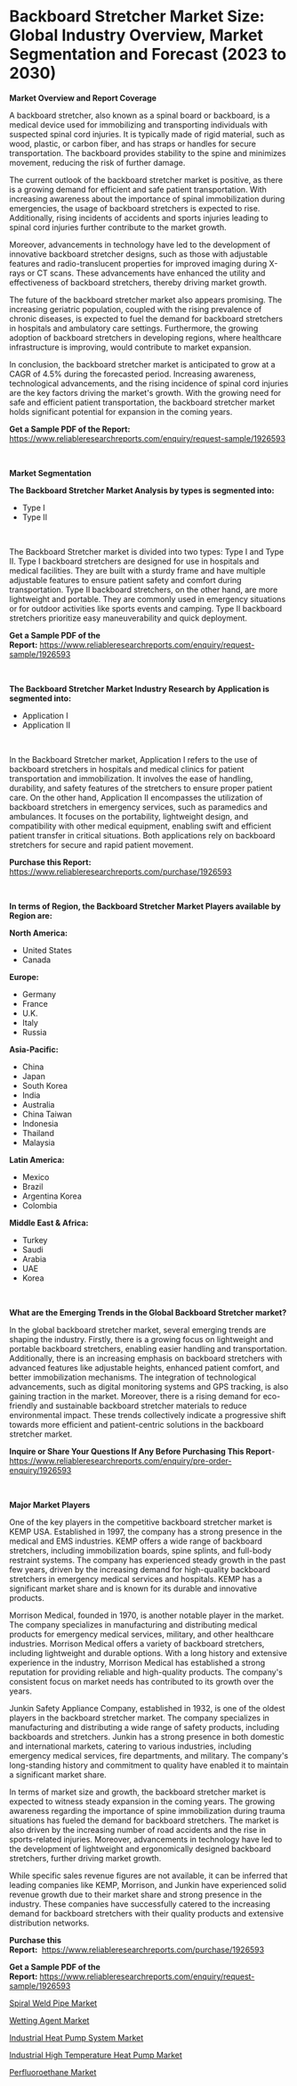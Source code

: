 <p><h1>Backboard Stretcher Market Size: Global Industry Overview, Market Segmentation and Forecast (2023 to 2030)</h1></p><p><strong>Market Overview and Report Coverage</strong></p>
<p><p>A backboard stretcher, also known as a spinal board or backboard, is a medical device used for immobilizing and transporting individuals with suspected spinal cord injuries. It is typically made of rigid material, such as wood, plastic, or carbon fiber, and has straps or handles for secure transportation. The backboard provides stability to the spine and minimizes movement, reducing the risk of further damage.</p><p>The current outlook of the backboard stretcher market is positive, as there is a growing demand for efficient and safe patient transportation. With increasing awareness about the importance of spinal immobilization during emergencies, the usage of backboard stretchers is expected to rise. Additionally, rising incidents of accidents and sports injuries leading to spinal cord injuries further contribute to the market growth.</p><p>Moreover, advancements in technology have led to the development of innovative backboard stretcher designs, such as those with adjustable features and radio-translucent properties for improved imaging during X-rays or CT scans. These advancements have enhanced the utility and effectiveness of backboard stretchers, thereby driving market growth.</p><p>The future of the backboard stretcher market also appears promising. The increasing geriatric population, coupled with the rising prevalence of chronic diseases, is expected to fuel the demand for backboard stretchers in hospitals and ambulatory care settings. Furthermore, the growing adoption of backboard stretchers in developing regions, where healthcare infrastructure is improving, would contribute to market expansion.</p><p>In conclusion, the backboard stretcher market is anticipated to grow at a CAGR of 4.5% during the forecasted period. Increasing awareness, technological advancements, and the rising incidence of spinal cord injuries are the key factors driving the market's growth. With the growing need for safe and efficient patient transportation, the backboard stretcher market holds significant potential for expansion in the coming years.</p></p>
<p><strong>Get a Sample PDF of the Report:</strong> <a href="https://www.reliableresearchreports.com/enquiry/request-sample/1926593">https://www.reliableresearchreports.com/enquiry/request-sample/1926593</a></p>
<p>&nbsp;</p>
<p><strong>Market Segmentation</strong></p>
<p><strong>The Backboard Stretcher Market Analysis by types is segmented into:</strong></p>
<p><ul><li>Type I</li><li>Type II</li></ul></p>
<p>&nbsp;</p>
<p><p>The Backboard Stretcher market is divided into two types: Type I and Type II. Type I backboard stretchers are designed for use in hospitals and medical facilities. They are built with a sturdy frame and have multiple adjustable features to ensure patient safety and comfort during transportation. Type II backboard stretchers, on the other hand, are more lightweight and portable. They are commonly used in emergency situations or for outdoor activities like sports events and camping. Type II backboard stretchers prioritize easy maneuverability and quick deployment.</p></p>
<p><strong>Get a Sample PDF of the Report:</strong>&nbsp;<a href="https://www.reliableresearchreports.com/enquiry/request-sample/1926593">https://www.reliableresearchreports.com/enquiry/request-sample/1926593</a></p>
<p>&nbsp;</p>
<p><strong>The Backboard Stretcher Market Industry Research by Application is segmented into:</strong></p>
<p><ul><li>Application I</li><li>Application II</li></ul></p>
<p>&nbsp;</p>
<p><p>In the Backboard Stretcher market, Application I refers to the use of backboard stretchers in hospitals and medical clinics for patient transportation and immobilization. It involves the ease of handling, durability, and safety features of the stretchers to ensure proper patient care. On the other hand, Application II encompasses the utilization of backboard stretchers in emergency services, such as paramedics and ambulances. It focuses on the portability, lightweight design, and compatibility with other medical equipment, enabling swift and efficient patient transfer in critical situations. Both applications rely on backboard stretchers for secure and rapid patient movement.</p></p>
<p><strong>Purchase this Report:</strong>&nbsp; <a href="https://www.reliableresearchreports.com/purchase/1926593">https://www.reliableresearchreports.com/purchase/1926593</a></p>
<p>&nbsp;</p>
<p><strong>In terms of Region, the Backboard Stretcher Market Players available by Region are:</strong></p>
<p>
    <p> <strong> North America: </strong>
        <ul>
            <li>United States</li>
            <li>Canada</li>
        </ul>
        </p> 
    <p> <strong> Europe: </strong>
        <ul>
            <li>Germany</li>
            <li>France</li>
            <li>U.K.</li>
            <li>Italy</li>
            <li>Russia</li>
        </ul>
        </p> 
    <p> <strong> Asia-Pacific: </strong>
        <ul>
            <li>China</li>
            <li>Japan</li>
            <li>South Korea</li>
            <li>India</li>
            <li>Australia</li>
            <li>China Taiwan</li>
            <li>Indonesia</li>
            <li>Thailand</li>
            <li>Malaysia</li>
        </ul>
        </p> 
    <p> <strong> Latin America: </strong>
        <ul>
            <li>Mexico</li>
            <li>Brazil</li>
            <li>Argentina Korea</li>
            <li>Colombia</li>
        </ul>
        </p> 
    <p> <strong> Middle East & Africa: </strong>
        <ul>
            <li>Turkey</li>
            <li>Saudi</li>
            <li>Arabia</li>
            <li>UAE</li>
            <li>Korea</li>
        </ul>
    </p>
    </p>
<p>&nbsp;</p>
<p><strong>What are the Emerging Trends in the Global Backboard Stretcher market?</strong></p>
<p><p>In the global backboard stretcher market, several emerging trends are shaping the industry. Firstly, there is a growing focus on lightweight and portable backboard stretchers, enabling easier handling and transportation. Additionally, there is an increasing emphasis on backboard stretchers with advanced features like adjustable heights, enhanced patient comfort, and better immobilization mechanisms. The integration of technological advancements, such as digital monitoring systems and GPS tracking, is also gaining traction in the market. Moreover, there is a rising demand for eco-friendly and sustainable backboard stretcher materials to reduce environmental impact. These trends collectively indicate a progressive shift towards more efficient and patient-centric solutions in the backboard stretcher market.</p></p>
<p><strong>Inquire or Share Your Questions If Any Before Purchasing This Report</strong>- <a href="https://www.reliableresearchreports.com/enquiry/pre-order-enquiry/1926593">https://www.reliableresearchreports.com/enquiry/pre-order-enquiry/1926593</a></p>
<p>&nbsp;</p>
<p><strong>Major Market Players</strong></p>
<p><p>One of the key players in the competitive backboard stretcher market is KEMP USA. Established in 1997, the company has a strong presence in the medical and EMS industries. KEMP offers a wide range of backboard stretchers, including immobilization boards, spine splints, and full-body restraint systems. The company has experienced steady growth in the past few years, driven by the increasing demand for high-quality backboard stretchers in emergency medical services and hospitals. KEMP has a significant market share and is known for its durable and innovative products.</p><p>Morrison Medical, founded in 1970, is another notable player in the market. The company specializes in manufacturing and distributing medical products for emergency medical services, military, and other healthcare industries. Morrison Medical offers a variety of backboard stretchers, including lightweight and durable options. With a long history and extensive experience in the industry, Morrison Medical has established a strong reputation for providing reliable and high-quality products. The company's consistent focus on market needs has contributed to its growth over the years.</p><p>Junkin Safety Appliance Company, established in 1932, is one of the oldest players in the backboard stretcher market. The company specializes in manufacturing and distributing a wide range of safety products, including backboards and stretchers. Junkin has a strong presence in both domestic and international markets, catering to various industries, including emergency medical services, fire departments, and military. The company's long-standing history and commitment to quality have enabled it to maintain a significant market share.</p><p>In terms of market size and growth, the backboard stretcher market is expected to witness steady expansion in the coming years. The growing awareness regarding the importance of spine immobilization during trauma situations has fueled the demand for backboard stretchers. The market is also driven by the increasing number of road accidents and the rise in sports-related injuries. Moreover, advancements in technology have led to the development of lightweight and ergonomically designed backboard stretchers, further driving market growth.</p><p>While specific sales revenue figures are not available, it can be inferred that leading companies like KEMP, Morrison, and Junkin have experienced solid revenue growth due to their market share and strong presence in the industry. These companies have successfully catered to the increasing demand for backboard stretchers with their quality products and extensive distribution networks.</p></p>
<p><strong>Purchase this Report:</strong>&nbsp;&nbsp;<a href="https://www.reliableresearchreports.com/purchase/1926593">https://www.reliableresearchreports.com/purchase/1926593</a></p>
<p></p>
<p><strong>Get a Sample PDF of the Report:</strong>&nbsp;<a href="https://www.reliableresearchreports.com/enquiry/request-sample/1926593">https://www.reliableresearchreports.com/enquiry/request-sample/1926593</a></p>
<p><p><a href="https://medium.com/@amandagarza17/spiral-weld-pipe-market-furnishes-information-on-market-share-market-trends-and-market-growth-fabf4a7a1654">Spiral Weld Pipe Market</a></p><p><a href="https://medium.com/@josephweaver29/wetting-agent-market-share-evolution-and-market-growth-trends-2023-2030-6e8fe321efaa">Wetting Agent Market</a></p><p><a href="https://github.com/rahu1503/Market-Research-Report-List-1/blob/main/industrial-heat-pump-system-market.md">Industrial Heat Pump System Market</a></p><p><a href="https://github.com/rahu1501/Market-Research-Report-List-1/blob/main/industrial-high-temperature-heat-pump-market.md">Industrial High Temperature Heat Pump Market</a></p><p><a href="https://medium.com/@frankpeters35/perfluoroethane-market-size-cagr-trends-2024-2030-bf390f0b4c43">Perfluoroethane Market</a></p></p>